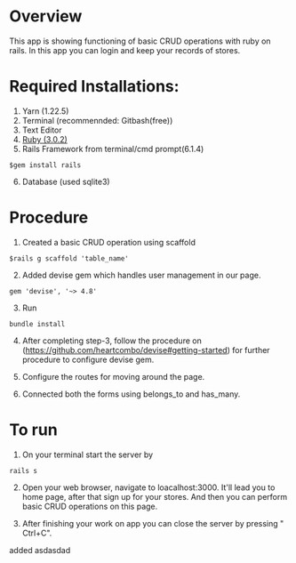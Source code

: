 # Overview

This app is showing functioning of basic CRUD operations with ruby on rails. In this app you can login and keep your records of stores.


# Required Installations:

1. Yarn (1.22.5)
2. Terminal (recommennded: Gitbash(free))
3. Text Editor
4. [Ruby (3.0.2)](https://www.ruby-lang.org/en/downloads/)
5. Rails Framework from terminal/cmd prompt(6.1.4)
```
$gem install rails
```
6. Database (used sqlite3)


# Procedure 

1. Created a basic CRUD operation using scaffold
```
$rails g scaffold 'table_name' 
```
2. Added devise gem which handles user management in our page.
```
gem 'devise', '~> 4.8'
```
3. Run 
```
bundle install
```
4. After completing step-3, follow the procedure on (https://github.com/heartcombo/devise#getting-started) for further procedure to configure devise gem.

5. Configure the routes for moving around the page.

6. Connected both the forms using belongs_to and has_many.

# To run

1.  On your terminal start the server by
```
rails s
```

2. Open your web browser, navigate to loacalhost:3000. It'll lead you to home page, after that sign up for your stores. And then you can perform basic CRUD operations on this page. 

3. After finishing your work on app you can close the server by pressing " Ctrl+C". 




















 added asdasdad